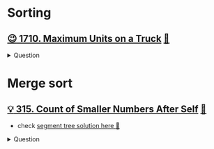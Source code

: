 # Sorting

## [:wink: 1710. Maximum Units on a Truck](https://leetcode.com/problems/maximum-units-on-a-truck/) [:dart:](maximum_unit_on_a_truck.h)
<details><summary markdown="span">Question</summary>

```markdown
You are assigned to put some amount of boxes onto one truck.
You are given a 2D array boxTypes, where
- boxTypes[i] = [numberOfBoxesi, numberOfUnitsPerBoxi]:
    - numberOfBoxesi is the number of boxes of type i.
    - numberOfUnitsPerBoxi is the number of units in each box of the type i.
- You are also given an integer truckSize,
  which is the maximum number of boxes that can be put on the truck.
  You can choose any boxes to put on the truck as long as the number of boxes does not exceed truckSize.
- Return the maximum total number of units that can be put on the truck.
```
</details>

# Merge sort

## [:bulb: 315. Count of Smaller Numbers After Self](https://leetcode.com/problems/count-of-smaller-numbers-after-self/) [:dart:](cnt_smaller_num_after_self_mergesort.h)
- check [segment tree solution here :dart:](../segment_tree/cnt_smaller_num_after_self_segmenttree.h)
<details><summary markdown="span">Question</summary>

```markdown
You are given an integer array nums and you have to return a new **counts array**.
The **counts array** has the property where
- counts[i] is the number of smaller elements to the right of nums[i].

Input: nums = [5,2,6,1]
Output: [2,1,1,0]

To the right of 5 there are 2 smaller elements (2 and 1).
To the right of 2 there is only 1 smaller element (1).
To the right of 6 there is 1 smaller element (1).
To the right of 1 there is 0 smaller element.
```
